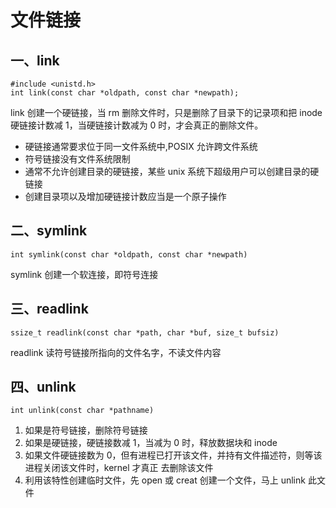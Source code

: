 # 文件链接

## 一、link

```
#include <unistd.h>
int link(const char *oldpath, const char *newpath);
```

link 创建一个硬链接，当 rm 删除文件时，只是删除了目录下的记录项和把 inode 硬链接计数减 1，当硬链接计数减为 0 时，才会真正的删除文件。

- 硬链接通常要求位于同一文件系统中,POSIX 允许跨文件系统
- 符号链接没有文件系统限制
- 通常不允许创建目录的硬链接，某些 unix 系统下超级用户可以创建目录的硬链接
- 创建目录项以及增加硬链接计数应当是一个原子操作

## 二、symlink

```
int symlink(const char *oldpath, const char *newpath)
```

symlink 创建一个软连接，即符号连接

## 三、readlink

```
ssize_t readlink(const char *path, char *buf, size_t bufsiz)
```

readlink 读符号链接所指向的文件名字，不读文件内容

## 四、unlink

```
int unlink(const char *pathname)
```

1. 如果是符号链接，删除符号链接
2. 如果是硬链接，硬链接数减 1，当减为 0 时，释放数据块和 inode
3. 如果文件硬链接数为 0，但有进程已打开该文件，并持有文件描述符，则等该进程关闭该文件时，kernel 才真正
去删除该文件
4. 利用该特性创建临时文件，先 open 或 creat 创建一个文件，马上 unlink 此文件